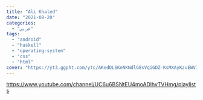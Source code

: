 ```yaml
---
title: "Ali Khaled"
date: "2021-08-20"
categories:
  - "عربي"
tags:
  - "android"
  - "haskell"
  - "operating-system"
  - "css"
  - "html"
cover: "https://yt3.ggpht.com/ytc/AKedOLSKeNKNdlG8sVqiGDZ-KsMXAyKzuEWV7uMSdUj96Q=s176-c-k-c0x00ffffff-no-rj"
---
```


https://www.youtube.com/channel/UC6u6BSNtEU4moADlhvTVHmg/playlists
